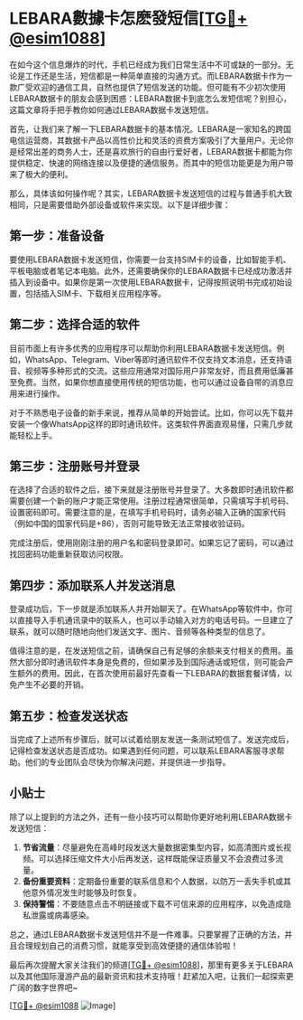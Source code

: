 # LEBARA數據卡怎麽發短信[[TG💪+ @esim1088](https://t.me/s/esim1088)]

在如今这个信息爆炸的时代，手机已经成为我们日常生活中不可或缺的一部分。无论是工作还是生活，短信都是一种简单直接的沟通方式。而LEBARA数据卡作为一款广受欢迎的通信工具，自然也提供了短信发送的功能。但可能有不少初次使用LEBARA数据卡的朋友会感到困惑：LEBARA数据卡到底怎么发短信呢？别担心，这篇文章将手把手教你如何通过LEBARA数据卡发送短信。

首先，让我们来了解一下LEBARA数据卡的基本情况。LEBARA是一家知名的跨国电信运营商，其数据卡产品以高性价比和灵活的资费方案吸引了大量用户。无论你是经常出差的商务人士，还是喜欢旅行的自由行爱好者，LEBARA数据卡都能为你提供稳定、快速的网络连接以及便捷的通信服务。而其中的短信功能更是为用户带来了极大的便利。

那么，具体该如何操作呢？其实，LEBARA数据卡发送短信的过程与普通手机大致相同，只是需要借助外部设备或软件来实现。以下是详细步骤：

## 第一步：准备设备

要使用LEBARA数据卡发送短信，你需要一台支持SIM卡的设备，比如智能手机、平板电脑或者笔记本电脑。此外，还需要确保你的LEBARA数据卡已经成功激活并插入到设备中。如果你是第一次使用LEBARA数据卡，记得按照说明书完成初始设置，包括插入SIM卡、下载相关应用程序等。

## 第二步：选择合适的软件

目前市面上有许多优秀的应用程序可以帮助你利用LEBARA数据卡发送短信。例如，WhatsApp、Telegram、Viber等即时通讯软件不仅支持文本消息，还支持语音、视频等多种形式的交流。这些应用通常对国际用户非常友好，而且费用低廉甚至免费。当然，如果你想直接使用传统的短信功能，也可以通过设备自带的消息应用来进行操作。

对于不熟悉电子设备的新手来说，推荐从简单的开始尝试。比如，你可以先下载并安装一个像WhatsApp这样的即时通讯软件。这类软件界面直观易懂，只需几步就能轻松上手。

## 第三步：注册账号并登录

在选择了合适的软件之后，接下来就是注册账号并登录了。大多数即时通讯软件都需要创建一个新的账户才能正常使用。注册过程通常很简单，只需填写手机号码、设置密码即可。需要注意的是，在填写手机号码时，请务必输入正确的国家代码（例如中国的国家代码是+86），否则可能导致无法正常接收验证码。

完成注册后，使用刚刚注册的用户名和密码登录即可。如果忘记了密码，可以通过找回密码功能重新获取访问权限。

## 第四步：添加联系人并发送消息

登录成功后，下一步就是添加联系人并开始聊天了。在WhatsApp等软件中，你可以直接导入手机通讯录中的联系人，也可以手动输入对方的电话号码。一旦建立了联系，就可以随时随地向他们发送文字、图片、音频等各种类型的信息了。

值得注意的是，在发送短信之前，请确保自己有足够的余额来支付相关的费用。虽然大部分即时通讯软件本身是免费的，但如果涉及到国际通话或短信，则可能会产生额外的费用。因此，在首次使用前最好先查看一下LEBARA的数据套餐详情，以免产生不必要的开销。

## 第五步：检查发送状态

当完成了上述所有步骤后，就可以试着给朋友发送一条测试短信了。发送完成后，记得检查发送状态是否成功。如果遇到任何问题，可以联系LEBARA客服寻求帮助。他们的专业团队会尽快为你解决问题，并提供进一步指导。

## 小贴士

除了以上提到的方法之外，还有一些小技巧可以帮助你更好地利用LEBARA数据卡发送短信：

1. **节省流量**：尽量避免在高峰时段发送大量数据密集型内容，如高清图片或长视频。可以选择压缩文件大小后再发送，这样既能保证质量又不会浪费过多流量。
2. **备份重要资料**：定期备份重要的联系信息和个人数据，以防万一丢失手机或其他意外情况发生时能够及时恢复。
3. **保持警惕**：不要随意点击不明链接或下载不可信来源的应用程序，以免造成隐私泄露或病毒感染。

总之，通过LEBARA数据卡发送短信并不是一件难事。只要掌握了正确的方法，并且合理规划自己的消费习惯，就能享受到高效便捷的通信体验啦！

最后再次提醒大家关注我们的频道[[TG💪+ @esim1088](https://t.me/s/esim1088)]，那里有更多关于LEBARA以及其他国际漫游产品的最新资讯和技术支持哦！赶紧加入吧，让我们一起探索更广阔的数字世界吧~

[[TG💪+ @esim1088](https://t.me/s/esim1088) ![Image](https://i.postimg.cc/4NQfJmqS/Snipaste-2025-05-13-00-14-12.png)]